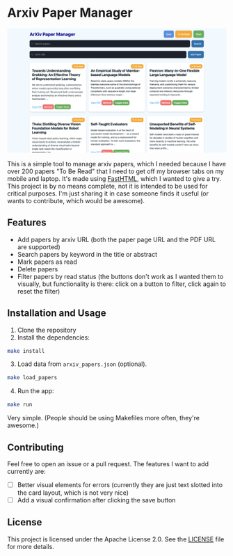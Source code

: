 # Arxiv Paper Manager

![Example image](example_image.png)

This is a simple tool to manage arxiv papers, which I needed because I have over 200 papers "To Be Read" that I need to get off my browser tabs on my mobile and laptop. It's made using [FastHTML](https://github.com/AnswerDotAI/fasthtml), which I wanted to give a try. This project is by no means complete, not it is intended to be used for critical purposes. I'm just sharing it in case someone finds it useful (or wants to contribute, which would be awesome).

## Features

- Add papers by arxiv URL (both the paper page URL and the PDF URL are supported)
- Search papers by keyword in the title or abstract
- Mark papers as read
- Delete papers
- Filter papers by read status (the buttons don't work as I wanted them to visually, but functionality is there: click on a button to filter, click again to reset the filter)

## Installation and Usage

1. Clone the repository
2. Install the dependencies:
```bash
make install
```
3. Load data from `arxiv_papers.json` (optional).
```bash
make load_papers
```
4. Run the app:
```bash
make run
```

Very simple. (People should be using Makefiles more often, they're awesome.)

## Contributing

Feel free to open an issue or a pull request. The features I want to add currently are:

- [ ] Better visual elements for errors (currently they are just text slotted into the card layout, which is not very nice)
- [ ] Add a visual confirmation after clicking the save button

## License

This project is licensed under the Apache License 2.0. See the [LICENSE](LICENSE) file for more details.
